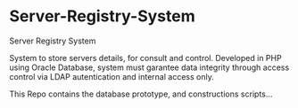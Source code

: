 Server-Registry-System
======================

Server Registry System

System to store servers details, for consult and control. Developed in PHP using Oracle Database, system must garantee data integrity through access control via LDAP autentication and internal access only.

This Repo contains the database prototype, and constructions scripts...
